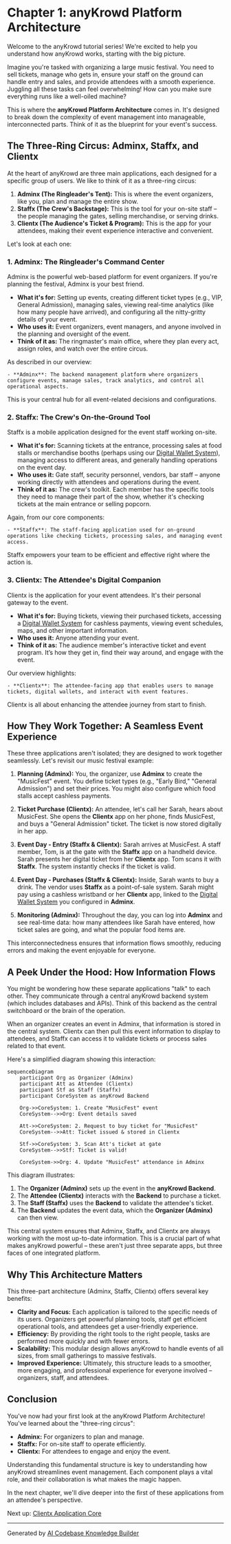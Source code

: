 # Chapter 1: anyKrowd Platform Architecture

Welcome to the anyKrowd tutorial series! We're excited to help you understand how anyKrowd works, starting with the big picture.

Imagine you're tasked with organizing a large music festival. You need to sell tickets, manage who gets in, ensure your staff on the ground can handle entry and sales, and provide attendees with a smooth experience. Juggling all these tasks can feel overwhelming! How can you make sure everything runs like a well-oiled machine?

This is where the **anyKrowd Platform Architecture** comes in. It's designed to break down the complexity of event management into manageable, interconnected parts. Think of it as the blueprint for your event's success.

## The Three-Ring Circus: Adminx, Staffx, and Clientx

At the heart of anyKrowd are three main applications, each designed for a specific group of users. We like to think of it as a three-ring circus:

1.  **Adminx (The Ringleader's Tent):** This is where the event organizers, like you, plan and manage the entire show.
2.  **Staffx (The Crew's Backstage):** This is the tool for your on-site staff – the people managing the gates, selling merchandise, or serving drinks.
3.  **Clientx (The Audience's Ticket & Program):** This is the app for your attendees, making their event experience interactive and convenient.

Let's look at each one:

### 1. Adminx: The Ringleader's Command Center

Adminx is the powerful web-based platform for event organizers. If you're planning the festival, Adminx is your best friend.

*   **What it's for:** Setting up events, creating different ticket types (e.g., VIP, General Admission), managing sales, viewing real-time analytics (like how many people have arrived), and configuring all the nitty-gritty details of your event.
*   **Who uses it:** Event organizers, event managers, and anyone involved in the planning and oversight of the event.
*   **Think of it as:** The ringmaster's main office, where they plan every act, assign roles, and watch over the entire circus.

As described in our overview:
```
- **Adminx**: The backend management platform where organizers configure events, manage sales, track analytics, and control all operational aspects.
```
This is your central hub for all event-related decisions and configurations.

### 2. Staffx: The Crew's On-the-Ground Tool

Staffx is a mobile application designed for the event staff working on-site.

*   **What it's for:** Scanning tickets at the entrance, processing sales at food stalls or merchandise booths (perhaps using our [Digital Wallet System](04_digital_wallet_system_.md)), managing access to different areas, and generally handling operations on the event day.
*   **Who uses it:** Gate staff, security personnel, vendors, bar staff – anyone working directly with attendees and operations during the event.
*   **Think of it as:** The crew's toolkit. Each member has the specific tools they need to manage their part of the show, whether it's checking tickets at the main entrance or selling popcorn.

Again, from our core components:
```
- **Staffx**: The staff-facing application used for on-ground operations like checking tickets, processing sales, and managing event access.
```
Staffx empowers your team to be efficient and effective right where the action is.

### 3. Clientx: The Attendee's Digital Companion

Clientx is the application for your event attendees. It's their personal gateway to the event.

*   **What it's for:** Buying tickets, viewing their purchased tickets, accessing a [Digital Wallet System](04_digital_wallet_system_.md) for cashless payments, viewing event schedules, maps, and other important information.
*   **Who uses it:** Anyone attending your event.
*   **Think of it as:** The audience member's interactive ticket and event program. It’s how they get in, find their way around, and engage with the event.

Our overview highlights:
```
- **Clientx**: The attendee-facing app that enables users to manage tickets, digital wallets, and interact with event features.
```
Clientx is all about enhancing the attendee journey from start to finish.

## How They Work Together: A Seamless Event Experience

These three applications aren't isolated; they are designed to work together seamlessly. Let's revisit our music festival example:

1.  **Planning (Adminx):** You, the organizer, use **Adminx** to create the "MusicFest" event. You define ticket types (e.g., "Early Bird," "General Admission") and set their prices. You might also configure which food stalls accept cashless payments.

2.  **Ticket Purchase (Clientx):** An attendee, let's call her Sarah, hears about MusicFest. She opens the **Clientx** app on her phone, finds MusicFest, and buys a "General Admission" ticket. The ticket is now stored digitally in her app.

3.  **Event Day - Entry (Staffx & Clientx):** Sarah arrives at MusicFest. A staff member, Tom, is at the gate with the **Staffx** app on a handheld device. Sarah presents her digital ticket from her **Clientx** app. Tom scans it with **Staffx**. The system instantly checks if the ticket is valid.

4.  **Event Day - Purchases (Staffx & Clientx):** Inside, Sarah wants to buy a drink. The vendor uses **Staffx** as a point-of-sale system. Sarah might pay using a cashless wristband or her **Clientx** app, linked to the [Digital Wallet System](04_digital_wallet_system_.md) you configured in **Adminx**.

5.  **Monitoring (Adminx):** Throughout the day, you can log into **Adminx** and see real-time data: how many attendees like Sarah have entered, how ticket sales are going, and what the popular food items are.

This interconnectedness ensures that information flows smoothly, reducing errors and making the event enjoyable for everyone.

## A Peek Under the Hood: How Information Flows

You might be wondering how these separate applications "talk" to each other. They communicate through a central anyKrowd backend system (which includes databases and APIs). Think of this backend as the central switchboard or the brain of the operation.

When an organizer creates an event in Adminx, that information is stored in the central system. Clientx can then pull this event information to display to attendees, and Staffx can access it to validate tickets or process sales related to that event.

Here's a simplified diagram showing this interaction:

```mermaid
sequenceDiagram
    participant Org as Organizer (Adminx)
    participant Att as Attendee (Clientx)
    participant Stf as Staff (Staffx)
    participant CoreSystem as anyKrowd Backend

    Org->>CoreSystem: 1. Create "MusicFest" event
    CoreSystem-->>Org: Event details saved

    Att->>CoreSystem: 2. Request to buy ticket for "MusicFest"
    CoreSystem-->>Att: Ticket issued & stored in Clientx

    Stf->>CoreSystem: 3. Scan Att's ticket at gate
    CoreSystem-->>Stf: Ticket is valid!

    CoreSystem->>Org: 4. Update "MusicFest" attendance in Adminx
```

This diagram illustrates:
1.  The **Organizer (Adminx)** sets up the event in the **anyKrowd Backend**.
2.  The **Attendee (Clientx)** interacts with the **Backend** to purchase a ticket.
3.  The **Staff (Staffx)** uses the **Backend** to validate the attendee's ticket.
4.  The **Backend** updates the event data, which the **Organizer (Adminx)** can then view.

This central system ensures that Adminx, Staffx, and Clientx are always working with the most up-to-date information. This is a crucial part of what makes anyKrowd powerful – these aren't just three separate apps, but three faces of one integrated platform.

## Why This Architecture Matters

This three-part architecture (Adminx, Staffx, Clientx) offers several key benefits:

*   **Clarity and Focus:** Each application is tailored to the specific needs of its users. Organizers get powerful planning tools, staff get efficient operational tools, and attendees get a user-friendly experience.
*   **Efficiency:** By providing the right tools to the right people, tasks are performed more quickly and with fewer errors.
*   **Scalability:** This modular design allows anyKrowd to handle events of all sizes, from small gatherings to massive festivals.
*   **Improved Experience:** Ultimately, this structure leads to a smoother, more engaging, and professional experience for everyone involved – organizers, staff, and attendees.

## Conclusion

You've now had your first look at the anyKrowd Platform Architecture! You've learned about the "three-ring circus":
*   **Adminx:** For organizers to plan and manage.
*   **Staffx:** For on-site staff to operate efficiently.
*   **Clientx:** For attendees to engage and enjoy the event.

Understanding this fundamental structure is key to understanding how anyKrowd streamlines event management. Each component plays a vital role, and their collaboration is what makes the magic happen.

In the next chapter, we'll dive deeper into the first of these applications from an attendee's perspective.

Next up: [Clientx Application Core](02_clientx_application_core_.md)

---

Generated by [AI Codebase Knowledge Builder](https://github.com/The-Pocket/Tutorial-Codebase-Knowledge)